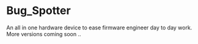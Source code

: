 # Bug_Spotter
An all in one hardware device to ease firmware engineer day to day work. More versions coming soon ..
